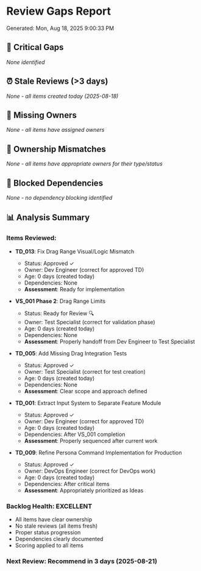 # Review Gaps Report
Generated: Mon, Aug 18, 2025 9:00:33 PM

## 🚨 Critical Gaps
*None identified*

## ⏰ Stale Reviews (>3 days)
*None - all items created today (2025-08-18)*

## 👤 Missing Owners
*None - all items have assigned owners*

## 🔄 Ownership Mismatches  
*None - all items have appropriate owners for their type/status*

## 🚧 Blocked Dependencies
*None - no dependency blocking identified*

## 📊 Analysis Summary

### Items Reviewed:
- **TD_013**: Fix Drag Range Visual/Logic Mismatch
  - Status: Approved ✓
  - Owner: Dev Engineer (correct for approved TD)
  - Age: 0 days (created today)
  - Dependencies: None
  - **Assessment**: Ready for implementation

- **VS_001 Phase 2**: Drag Range Limits  
  - Status: Ready for Review 🔍
  - Owner: Test Specialist (correct for validation phase)
  - Age: 0 days (created today)
  - Dependencies: None
  - **Assessment**: Properly handoff from Dev Engineer to Test Specialist

- **TD_005**: Add Missing Drag Integration Tests
  - Status: Approved ✓
  - Owner: Test Specialist (correct for test creation)
  - Age: 0 days (created today)
  - Dependencies: None
  - **Assessment**: Clear scope and approach defined

- **TD_001**: Extract Input System to Separate Feature Module
  - Status: Approved ✓
  - Owner: Dev Engineer (correct for approved TD)
  - Age: 0 days (created today)
  - Dependencies: After VS_001 completion
  - **Assessment**: Properly sequenced after current work

- **TD_009**: Refine Persona Command Implementation for Production
  - Status: Approved ✓
  - Owner: DevOps Engineer (correct for DevOps work)
  - Age: 0 days (created today)
  - Dependencies: After critical items
  - **Assessment**: Appropriately prioritized as Ideas

### Backlog Health: EXCELLENT
- All items have clear ownership
- No stale reviews (all items fresh)
- Proper status progression
- Dependencies clearly documented
- Scoring applied to all items

### Next Review: Recommend in 3 days (2025-08-21)